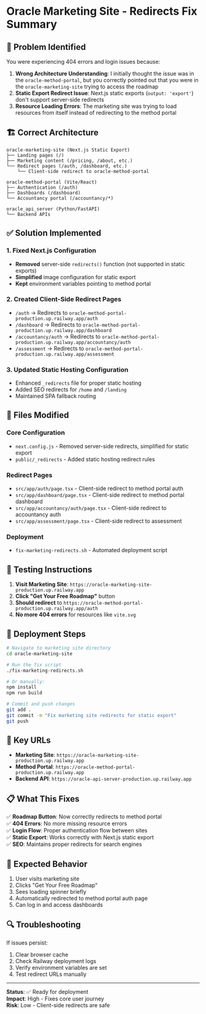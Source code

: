 # Oracle Marketing Site - Redirects Fix Summary

## 🚨 Problem Identified

You were experiencing 404 errors and login issues because:

1. **Wrong Architecture Understanding**: I initially thought the issue was in the `oracle-method-portal`, but you correctly pointed out that you were in the `oracle-marketing-site` trying to access the roadmap
2. **Static Export Redirect Issue**: Next.js static exports (`output: 'export'`) don't support server-side redirects
3. **Resource Loading Errors**: The marketing site was trying to load resources from itself instead of redirecting to the method portal

## 🏗️ Correct Architecture

```
oracle-marketing-site (Next.js Static Export)
├── Landing pages (/)
├── Marketing content (/pricing, /about, etc.)
└── Redirect pages (/auth, /dashboard, etc.)
    └── Client-side redirect to oracle-method-portal

oracle-method-portal (Vite/React)
├── Authentication (/auth)
├── Dashboards (/dashboard)
└── Accountancy portal (/accountancy/*)

oracle_api_server (Python/FastAPI)
└── Backend APIs
```

## ✅ Solution Implemented

### 1. Fixed Next.js Configuration
- **Removed** server-side `redirects()` function (not supported in static exports)
- **Simplified** image configuration for static export
- **Kept** environment variables pointing to method portal

### 2. Created Client-Side Redirect Pages
- `/auth` → Redirects to `oracle-method-portal-production.up.railway.app/auth`
- `/dashboard` → Redirects to `oracle-method-portal-production.up.railway.app/dashboard`
- `/accountancy/auth` → Redirects to `oracle-method-portal-production.up.railway.app/accountancy/auth`
- `/assessment` → Redirects to `oracle-method-portal-production.up.railway.app/assessment`

### 3. Updated Static Hosting Configuration
- Enhanced `_redirects` file for proper static hosting
- Added SEO redirects for `/home` and `/landing`
- Maintained SPA fallback routing

## 🔧 Files Modified

### Core Configuration
- `next.config.js` - Removed server-side redirects, simplified for static export
- `public/_redirects` - Added static hosting redirect rules

### Redirect Pages
- `src/app/auth/page.tsx` - Client-side redirect to method portal auth
- `src/app/dashboard/page.tsx` - Client-side redirect to method portal dashboard
- `src/app/accountancy/auth/page.tsx` - Client-side redirect to accountancy auth
- `src/app/assessment/page.tsx` - Client-side redirect to assessment

### Deployment
- `fix-marketing-redirects.sh` - Automated deployment script

## 🧪 Testing Instructions

1. **Visit Marketing Site**: `https://oracle-marketing-site-production.up.railway.app`
2. **Click "Get Your Free Roadmap"** button
3. **Should redirect** to `https://oracle-method-portal-production.up.railway.app/auth`
4. **No more 404 errors** for resources like `vite.svg`

## 🚀 Deployment Steps

```bash
# Navigate to marketing site directory
cd oracle-marketing-site

# Run the fix script
./fix-marketing-redirects.sh

# Or manually:
npm install
npm run build

# Commit and push changes
git add .
git commit -m "Fix marketing site redirects for static export"
git push
```

## 🔗 Key URLs

- **Marketing Site**: `https://oracle-marketing-site-production.up.railway.app`
- **Method Portal**: `https://oracle-method-portal-production.up.railway.app`
- **Backend API**: `https://oracle-api-server-production.up.railway.app`

## 📋 What This Fixes

✅ **Roadmap Button**: Now correctly redirects to method portal  
✅ **404 Errors**: No more missing resource errors  
✅ **Login Flow**: Proper authentication flow between sites  
✅ **Static Export**: Works correctly with Next.js static export  
✅ **SEO**: Maintains proper redirects for search engines  

## 🎯 Expected Behavior

1. User visits marketing site
2. Clicks "Get Your Free Roadmap"
3. Sees loading spinner briefly
4. Automatically redirected to method portal auth page
5. Can log in and access dashboards

## 🔍 Troubleshooting

If issues persist:
1. Clear browser cache
2. Check Railway deployment logs
3. Verify environment variables are set
4. Test redirect URLs manually

---

**Status**: ✅ Ready for deployment  
**Impact**: High - Fixes core user journey  
**Risk**: Low - Client-side redirects are safe 